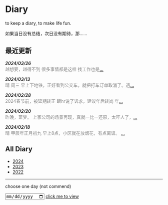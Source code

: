 # Diary

to keep a diary, to make life fun.

如果当日没有总结，次日没有期待，那……

## 最近更新

<p>
<span class="date">2024/03/26</span><br />
<span class="details">越想要，越得不到 很多事情都是这样 找工作也是<a href="./2024/03/26">...</a></span>
</p>
<p>
<span class="date">2024/03/13</span><br />
<span class="details">晴 周三 早上下地铁，正好看到公交车，就把打车订单取消了。遇<a href="./2024/03/13">...</a></span>
</p>
<p>
<span class="date">2024/02/28</span><br />
<span class="details">2024春节前，被延期转正 跟hr说了诉求，建议年后转岗 年<a href="./2024/02/28">...</a></span>
</p>
<p>
<span class="date">2024/02/20</span><br />
<span class="details">昨晚，噩梦。 上家公司的场景再现，真就一比一还原，太吓人了，<a href="./2024/02/20">...</a></span>
</p>
<p>
<span class="date">2024/02/18</span><br />
<span class="details">晴 甲辰年正月初九 早上8点，小区就在放烟花，有点离谱。 <a href="./2024/02/18">...</a></span>
</p>

## All Diary

- [2024]
- [2023]
- [2022]

----

choose one day (not commend)

<input type="date" id="diary_date_info" name="oh" value="new Date()" min="2022-10-20" max="new Date()">
<a id="run" href="https://draugus.github.io/diary/"
    onclick="this.href +=
    document.getElementById('diary_date_info').value
    .replace(/-/g, '/')">click me to view</a>

[2022]: ./2022/
[2023]: ./2023/
[2024]: ./2024/

<style>
.date {
    font-style: italic;
    font-weight: 600;
}
.details {
    color: #878787;
}
</style>
